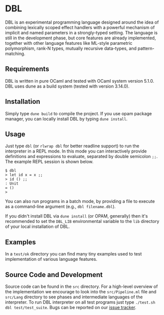 DBL
===

DBL is an experimental programming language designed around the idea of
combining lexically scoped effect handlers with a powerful mechanism of
implicit and named parameters in a strongly-typed setting. The language is
still in the development phase, but core features are already implemented,
together with other language features like ML-style parametric polymorphism,
rank-N types, mutually recursive data-types, and pattern-matching.

Requirements
------------

DBL is written in pure OCaml and tested with OCaml system version 5.1.0. DBL
uses dune as a build system (tested with version 3.14.0).

Installation
------------

Simply type `dune build` to compile the project. If you use opam package
manager, you can locally install DBL by typing `dune install`.

Usage
-----

Just type `dbl` (or `rlwrap dbl` for better readline support) to run the
interpreter in a REPL mode. In this mode you can interactively provide
definitions and expressions to evaluate, separated by double semicolon `;;`.
The example REPL session is shown below.
```
$ dbl
> let id x = x ;;
> id () ;;
: Unit
= ()
> 
```
You can also run programs in a batch mode, by providing a file to execute
as a command-line argument (e.g., `dbl filename.dbl`).

If you didn't install DBL via `dune install` (or OPAM, generally) then
it's recommended to set the `DBL_LIB` environmental variable to the `lib`
directory of your local installation of DBL.

Examples
--------

In a `test/ok` directory you can find many tiny examples used to test
implementation of various language features.

Source Code and Development
---------------------------

Source code can be found in the `src` directory. For a high-level overview
of the implementation we encourage to look into the `src/Pipeline.ml` file
and `src/Lang` directory to see phases and intermediate languages of the
interpreter. To run DBL interpreter on all test programs just type
`./test.sh dbl test/test_suite`. Bugs can be reported on our
[issue tracker](https://bitbucket.org/pl-uwr/dbl/issues).
